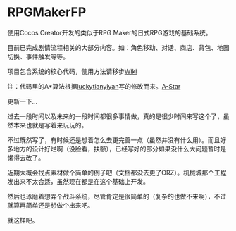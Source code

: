 # RPGMakerFP

使用Cocos Creator开发的类似于RPG Maker的日式RPG游戏的基础系统。

目前已完成剧情流程相关的大部分内容。如：角色移动、对话、商店、背包、地图切换、事件触发等等。

项目包含系统的核心代码，使用方法请移步[Wiki](https://github.com/neveis/RPGMakerFP/wiki)

注：代码里的A*算法根据[luckytianyiyan](https://github.com/luckytianyiyan)写的修改而来。[A-Star](https://github.com/luckytianyiyan/A-star/)

更新一下...

过去一段时间以及未来的一段时间都很多事情做，真的是很少时间来写这个了，虽然本来也就是写着来玩玩的。

不过既然写了，有时候还是想着怎么去更完善一点（虽然并没有什么用）。而且好多地方的设计好烂啊（没脸看，扶额），已经写好的部分如果没什么大问题暂时是懒得去改了。

近期大概会找点素材做个简单的例子吧（文档都没去更了ORZ）。机械城那个工程发出来不太合适，虽然现在都是在这个基础上开发。

然后也琢磨着想弄个战斗系统，尽管肯定是很简单的（复杂的也做不来啊），不过就算再简单还是想做个出来吧。

就这样吧。